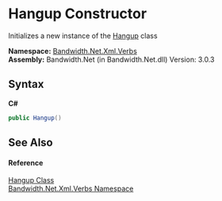 ﻿# Hangup Constructor 
 

Initializes a new instance of the <a href ="T_Bandwidth_Net_Xml_Verbs_Hangup.md">Hangup</a> class

**Namespace:**&nbsp;<a href ="N_Bandwidth_Net_Xml_Verbs.md">Bandwidth.Net.Xml.Verbs</a><br />**Assembly:**&nbsp;Bandwidth.Net (in Bandwidth.Net.dll) Version: 3.0.3

## Syntax

**C#**<br />
``` C#
public Hangup()
```


## See Also


#### Reference
<a href ="T_Bandwidth_Net_Xml_Verbs_Hangup.md">Hangup Class</a><br /><a href ="N_Bandwidth_Net_Xml_Verbs.md">Bandwidth.Net.Xml.Verbs Namespace</a><br />